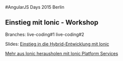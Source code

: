 #AngularJS Days 2015 Berlin

## Einstieg mit Ionic - Workshop

Branches:
live-coding#1
live-coding#2

Slides:
[Einstieg in die Hybrid-Entwicklung mit Ionic](https://speakerdeck.com/inoverse/einstieg-in-die-hybrid-entwicklung-mit-ionic)

[Mehr aus Ionic herausholen mit Ionic Platform Services](https://speakerdeck.com/inoverse/mehr-aus-ionic-herausholen-mit-den-ionic-platform-services)
